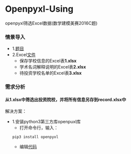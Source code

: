 # Openpyxl-Using
openpyxl筛选Excel数据(数学建模美赛2016C题)
### 情景导入
- 1.[题目](http://blog.csdn.net/zhangtengyuan23/article/details/50605182)
- 2.Excel[文件](https://github.com/Rasherpy/Openpyxl-Using/tree/master/Excel%20files)
  - 保存学校信息的Excel表**1.xlsx**
  - 学术名词解释说明的Excel表**2.xlsx**
  - 待投资学校名单的Excel表**3.xlsx**
### 需求分析
#### 从1.xlsx中筛选出投资院校，并将所有信息另存到record.xlsx中
解决方案：
* 1.安装python3第三方库openpuxl库
  - 打开命令行，输入：
  ```
  pip3 install openpyxl
  ```
  - 编辑[代码](https://github.com/Rasherpy/Openpyxl-Using/blob/master/main.py)
